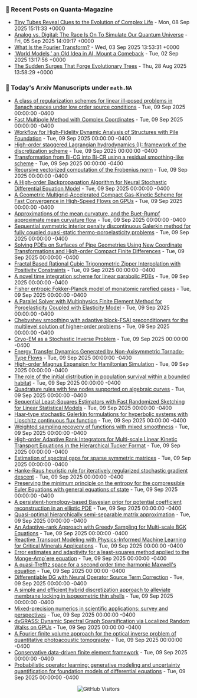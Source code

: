 ### 📝 Recent Posts on Quanta-Magazine
<!-- quanta starts -->
* <a href="https://www.quantamagazine.org/tiny-tubes-reveal-clues-to-the-evolution-of-complex-life-20250908/">Tiny Tubes Reveal Clues to the Evolution of Complex Life</a> - Mon, 08 Sep 2025 15:11:33 +0000
* <a href="https://www.quantamagazine.org/analog-vs-digital-the-race-is-on-to-simulate-our-quantum-universe-20250905/">Analog vs. Digital: The Race Is On To Simulate Our Quantum Universe</a> - Fri, 05 Sep 2025 14:09:17 +0000
* <a href="https://www.quantamagazine.org/what-is-the-fourier-transform-20250903/">What Is the Fourier Transform?</a> - Wed, 03 Sep 2025 13:53:31 +0000
* <a href="https://www.quantamagazine.org/world-models-an-old-idea-in-ai-mount-a-comeback-20250902/">‘World Models,’ an Old Idea in AI, Mount a Comeback</a> - Tue, 02 Sep 2025 13:17:56 +0000
* <a href="https://www.quantamagazine.org/the-sudden-surges-that-forge-evolutionary-trees-20250828/">The Sudden Surges That Forge Evolutionary Trees</a> - Thu, 28 Aug 2025 13:58:29 +0000
<!-- quanta ends -->


### 📝 Today's Arxiv Manuscripts under ``math.NA``
<!-- arxiv-math-na starts -->
* <a href="https://arxiv.org/abs/2509.05418">A class of regularization schemes for linear ill-posed problems in Banach spaces under low order source conditions</a> - Tue, 09 Sep 2025 00:00:00 -0400
* <a href="https://arxiv.org/abs/2509.05458">Fast Multipole Method with Complex Coordinates</a> - Tue, 09 Sep 2025 00:00:00 -0400
* <a href="https://arxiv.org/abs/2509.05675">Workflow for High-Fidelity Dynamic Analysis of Structures with Pile Foundation</a> - Tue, 09 Sep 2025 00:00:00 -0400
* <a href="https://arxiv.org/abs/2509.05944">High-order staggered Lagrangian hydrodynamics (I): framework of the discretization scheme</a> - Tue, 09 Sep 2025 00:00:00 -0400
* <a href="https://arxiv.org/abs/2509.05986">Transformation from Bi-CG into Bi-CR using a residual smoothing-like scheme</a> - Tue, 09 Sep 2025 00:00:00 -0400
* <a href="https://arxiv.org/abs/2509.06220">Recursive vectorized computation of the Frobenius norm</a> - Tue, 09 Sep 2025 00:00:00 -0400
* <a href="https://arxiv.org/abs/2509.06292">A High-order Backpropagation Algorithm for Neural Stochastic Differential Equation Model</a> - Tue, 09 Sep 2025 00:00:00 -0400
* <a href="https://arxiv.org/abs/2509.06347">A Geometric Multigrid-Accelerated Compact Gas-Kinetic Scheme for Fast Convergence in High-Speed Flows on GPUs</a> - Tue, 09 Sep 2025 00:00:00 -0400
* <a href="https://arxiv.org/abs/2509.06438">Approximations of the mean curvature, and the Buet-Rumpf approximate mean curvature flow</a> - Tue, 09 Sep 2025 00:00:00 -0400
* <a href="https://arxiv.org/abs/2509.06480">Sequential symmetric interior penalty discontinuous Galerkin method for fully coupled quasi-static thermo-poroelasticity problems</a> - Tue, 09 Sep 2025 00:00:00 -0400
* <a href="https://arxiv.org/abs/2509.06507">Solving PDEs on Surfaces of Pipe Geometries Using New Coordinate Transformations and High-order Compact Finite Differences</a> - Tue, 09 Sep 2025 00:00:00 -0400
* <a href="https://arxiv.org/abs/2509.06532">Fractal Based Rational Cubic Trigonometric Zipper Interpolation with Positivity Constraints</a> - Tue, 09 Sep 2025 00:00:00 -0400
* <a href="https://arxiv.org/abs/2509.06556">A novel time integration scheme for linear parabolic PDEs</a> - Tue, 09 Sep 2025 00:00:00 -0400
* <a href="https://arxiv.org/abs/2509.06610">Fisher entropic Fokker-Planck model of monatomic rarefied gases</a> - Tue, 09 Sep 2025 00:00:00 -0400
* <a href="https://arxiv.org/abs/2509.06673">A Parallel Solver with Multiphysics Finite Element Method for Poroelasticity Coupled with Elasticity Model</a> - Tue, 09 Sep 2025 00:00:00 -0400
* <a href="https://arxiv.org/abs/2509.06744">Chebyshev smoothing with adaptive block-FSAI preconditioners for the multilevel solution of higher-order problems</a> - Tue, 09 Sep 2025 00:00:00 -0400
* <a href="https://arxiv.org/abs/2509.05541">Cryo-EM as a Stochastic Inverse Problem</a> - Tue, 09 Sep 2025 00:00:00 -0400
* <a href="https://arxiv.org/abs/2509.05546">Energy Transfer Dynamics Generated by Non-Axisymmetric Tornado-Type Flows</a> - Tue, 09 Sep 2025 00:00:00 -0400
* <a href="https://arxiv.org/abs/2509.06054">High-order Magnus Expansion for Hamiltonian Simulation</a> - Tue, 09 Sep 2025 00:00:00 -0400
* <a href="https://arxiv.org/abs/2509.06179">The role of the initial distribution in population survival within a bounded habitat</a> - Tue, 09 Sep 2025 00:00:00 -0400
* <a href="https://arxiv.org/abs/2509.06643">Quadrature rules with few nodes supported on algebraic curves</a> - Tue, 09 Sep 2025 00:00:00 -0400
* <a href="https://arxiv.org/abs/2509.06856">Sequential Least-Squares Estimators with Fast Randomized Sketching for Linear Statistical Models</a> - Tue, 09 Sep 2025 00:00:00 -0400
* <a href="https://arxiv.org/abs/2203.11718">Haar-type stochastic Galerkin formulations for hyperbolic systems with Lipschitz continuous flux function</a> - Tue, 09 Sep 2025 00:00:00 -0400
* <a href="https://arxiv.org/abs/2405.16400">Weighted sampling recovery of functions with mixed smoothness</a> - Tue, 09 Sep 2025 00:00:00 -0400
* <a href="https://arxiv.org/abs/2406.19479">High-order Adaptive Rank Integrators for Multi-scale Linear Kinetic Transport Equations in the Hierarchical Tucker Format</a> - Tue, 09 Sep 2025 00:00:00 -0400
* <a href="https://arxiv.org/abs/2410.15349">Estimation of spectral gaps for sparse symmetric matrices</a> - Tue, 09 Sep 2025 00:00:00 -0400
* <a href="https://arxiv.org/abs/2412.02397">Hanke-Raus heuristic rule for iteratively regularized stochastic gradient descent</a> - Tue, 09 Sep 2025 00:00:00 -0400
* <a href="https://arxiv.org/abs/2503.10612">Preserving the minimum principle on the entropy for the compressible Euler Equations with general equations of state</a> - Tue, 09 Sep 2025 00:00:00 -0400
* <a href="https://arxiv.org/abs/2504.01360">A persistent-homology-based Bayesian prior for potential coefficient reconstruction in an elliptic PDE</a> - Tue, 09 Sep 2025 00:00:00 -0400
* <a href="https://arxiv.org/abs/2505.16937">Quasi-optimal hierarchically semi-separable matrix approximation</a> - Tue, 09 Sep 2025 00:00:00 -0400
* <a href="https://arxiv.org/abs/2505.17191">An Adaptive-rank Approach with Greedy Sampling for Multi-scale BGK Equations</a> - Tue, 09 Sep 2025 00:00:00 -0400
* <a href="https://arxiv.org/abs/2506.15960">Reactive Transport Modeling with Physics-Informed Machine Learning for Critical Minerals Applications</a> - Tue, 09 Sep 2025 00:00:00 -0400
* <a href="https://arxiv.org/abs/2507.17569">Error estimates and adaptivity for a least-squares method applied to the Monge-Amp`ere equation</a> - Tue, 09 Sep 2025 00:00:00 -0400
* <a href="https://arxiv.org/abs/2509.00193">A quasi-Trefftz space for a second order time-harmonic Maxwell's equation</a> - Tue, 09 Sep 2025 00:00:00 -0400
* <a href="https://arxiv.org/abs/2310.18897">Differentiable DG with Neural Operator Source Term Correction</a> - Tue, 09 Sep 2025 00:00:00 -0400
* <a href="https://arxiv.org/abs/2312.16944">A simple and efficient hybrid discretization approach to alleviate membrane locking in isogeometric thin shells</a> - Tue, 09 Sep 2025 00:00:00 -0400
* <a href="https://arxiv.org/abs/2412.19322">Mixed-precision numerics in scientific applications: survey and perspectives</a> - Tue, 09 Sep 2025 00:00:00 -0400
* <a href="https://arxiv.org/abs/2505.02741">dyGRASS: Dynamic Spectral Graph Sparsification via Localized Random Walks on GPUs</a> - Tue, 09 Sep 2025 00:00:00 -0400
* <a href="https://arxiv.org/abs/2505.08400">A Fourier finite volume approach for the optical inverse problem of quantitative photoacoustic tomography</a> - Tue, 09 Sep 2025 00:00:00 -0400
* <a href="https://arxiv.org/abs/2506.18206">Conservative data-driven finite element framework</a> - Tue, 09 Sep 2025 00:00:00 -0400
* <a href="https://arxiv.org/abs/2509.05186">Probabilistic operator learning: generative modeling and uncertainty quantification for foundation models of differential equations</a> - Tue, 09 Sep 2025 00:00:00 -0400
<!-- arxiv-math-na ends -->

<div align="center">
  
![GitHub Visitors](https://api.visitorbadge.io/api/visitors?path=https%3A%2F%2Fgithub.com%2Flowrank&label=profile%20views&labelColor=%231e1e2e&countColor=%23cba6f7)



</div>
